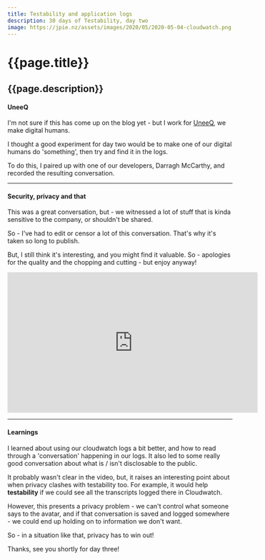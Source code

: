 ```yaml
---
title: Testability and application logs
description: 30 days of Testability, day two
image: https://jpie.nz/assets/images/2020/05/2020-05-04-cloudwatch.png
---
```

# {{page.title}}
## {{page.description}}

#### UneeQ

I'm not sure if this has come up on the blog yet - but I work for [UneeQ](https://digitalhumans.com/), we make digital humans.

I thought a good experiment for day two would be to make one of our digital humans do 'something', then try and find it in the logs.

To do this, I paired up with one of our developers, Darragh McCarthy, and recorded the resulting conversation.

<hr/>

#### Security, privacy and that

This was a great conversation, but - we witnessed a lot of stuff that is kinda sensitive to the company, or shouldn't be shared.

So - I've had to edit or censor a lot of this conversation. That's why it's taken so long to publish.

But, I still think it's interesting, and you might find it valuable. So - apologies for the quality and the chopping and cutting - but enjoy anyway!

<iframe width="560" height="315" src="https://www.youtube.com/embed/qFYRWLxquP4" frameborder="0" allow="accelerometer; autoplay; encrypted-media; gyroscope; picture-in-picture" allowfullscreen></iframe>

<hr/>

#### Learnings

I learned about using our cloudwatch logs a bit better, and how to read through a 'conversation' happening in our logs.
It also led to some really good conversation about what is / isn't disclosable to the public.

It probably wasn't clear in the video, but, it raises an interesting point about when privacy clashes with testability too.
For example, it would help **testability** if we could see all the transcripts logged there in Cloudwatch.

However, this presents a privacy problem - we can't control what someone says to the avatar, and if that conversation is saved and logged somewhere - we could end up holding on to information we don't want.

So - in a situation like that, privacy has to win out!

Thanks, see you shortly for day three!